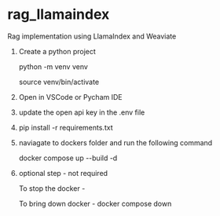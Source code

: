 # rag_llamaindex
Rag implementation using LlamaIndex and Weaviate 

1. Create a python project

   python -m venv venv

   source venv/bin/activate

2. Open in VSCode or Pycham IDE


3. update the open api key in the .env file

4. pip install -r requirements.txt

5. naviagate to dockers folder and run the following command

   docker compose up --build  -d


6. optional step - not required

   To stop the docker - 

   To bring down docker - docker compose down


